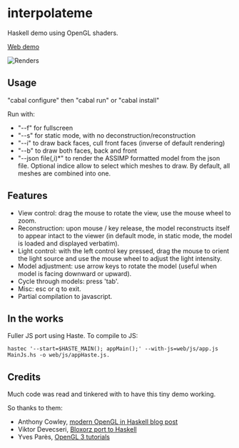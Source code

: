 interpolateme
=============

Haskell demo using OpenGL shaders.

[Web demo](http://www.jollycyb.org/haskell_js_3d/)

![Renders](http://i.imgur.com/kEdyM7Q.png)

Usage
-----

"cabal configure" then "cabal run" or "cabal install"

Run with:

* "--f" for fullscreen
* "--s" for static mode, with no deconstruction/reconstruction
* "--i" to draw back faces, cull front faces (inverse of default rendering)
* "--b" to draw both faces, back and front
* "--json file(,i)*" to render the ASSIMP formatted model from the json file. Optional indice allow to select which meshes to draw. By default, all meshes are combined into one.

Features
--------

* View control: drag the mouse to rotate the view, use the mouse wheel to zoom.
* Reconstruction: upon mouse / key release, the model reconstructs itself to appear intact to the viewer (in default mode, in static mode, the model is loaded and displayed verbatim).
* Light control: with the left control key pressed, drag the mouse to orient the light source and use the mouse wheel to adjust the light intensity.
* Model adjustment: use arrow keys to rotate the model (useful when model is facing downward or upward).
* Cycle through models: press 'tab'.
* Misc: esc or q to exit.
* Partial compilation to javascript.


In the works
------------

Fuller JS port using Haste. To compile to JS:

``hastec '--start=$HASTE_MAIN(); appMain();' --with-js=web/js/app.js MainJs.hs -o web/js/appHaste.js.``

Credits
-------

Much code was read and tinkered with to have this tiny demo working.

So thanks to them:

* Anthony Cowley, [modern OpenGL in Haskell blog post](http://www.arcadianvisions.com/blog/?p=224)
* Viktor Devecseri, [Bloxorz port to Haskell](https://hackage.haskell.org/package/bloxorz-0.1.2)
* Yves Parès, [OpenGL 3 tutorials](https://github.com/YPares/Haskell-OpenGL3.1-Tutos)